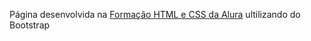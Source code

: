 Página desenvolvida na [Formação HTML e CSS da Alura](https://cursos.alura.com.br/formacao-html-e-css) ultilizando do Bootstrap